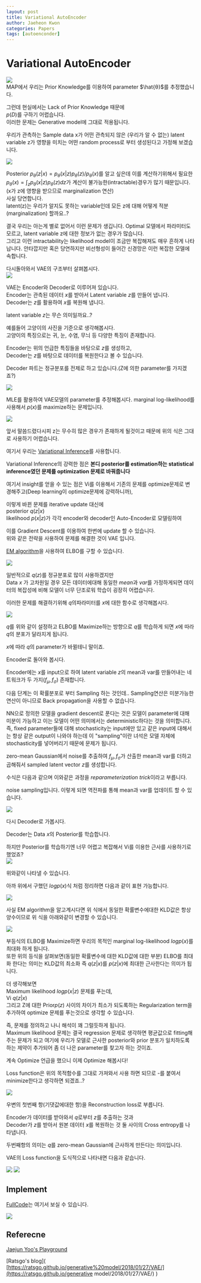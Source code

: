 ```yaml
---
layout: post
title: Variational AutoEncoder
author: Jaeheon Kwon
categories: Papers
tags: [autoenconder]
---
```


# Variational AutoEncoder

<img src = "https://del-luna.github.io/images/VAE/0.png">

<br>
MAP에서 우리는 Prior Knowledge를 이용하여 parameter $\hat{θ}$를 추정했습니다.<br>

그런데 현실에서는 Lack of Prior Knowledge 때문에<br> 
$p(D)$를 구하기 어렵습니다.<br>
이러한 문제는 Generative model에 그대로 적용됩니다.<br>

우리가 관측하는 Sample data x가 어떤 관측되지 않은 (우리가 알 수 없는) latent variable z가 영향을 미치는 어떤 random process로 부터 생성된다고 가정해 보겠습니다.<br>

<img src = "https://del-luna.github.io/images/VAE/1.png">

Posterior $p_θ(z|x)=p_θ(x|z)p_θ(z)/p_θ(x)$를 알고 싶은데 이를 계산하기위해서 필요한 $p_θ(x) = \int_z p_θ(x|z)p_θ(z)dz$가 계산이 불가능한(intractable)경우가 많기 때문입니다.(x가 z에 영향을 받으므로 marginalization 연산)<br>
사실 당연합니다. <br>latent(z)는 우리가 알지도 못하는 variable인데 모든 z에 대해 어떻게 적분(marginalization) 할까요..?<br>

결국 우리는 아는게 별로 없어서 이런 문제가 생깁니다. Optimal 모델에서 파라미터도 모르고, latent variable z에 대한 정보가 없는 경우가 많습니다.<br>
 그리고 이런 intractability는 likelihood model이 조금만 복잡해져도 매우 흔하게 나타납니다. 안타깝지만 혹은 당연하지만 비선형성이 들어간 신경망은 이런 복잡한 모델에 속합니다. <br>

다시돌아와서 VAE의 구조부터 살펴봅시다.<br>
<img src = "https://del-luna.github.io/images/VAE/2.png">

VAE는 Encoder와 Decoder로 이루어져 있습니다.<br>
Encoder는 관측된 데이터 $x$를 받아서 Latent variable $z$를 만들어 냅니다.<br>
Decoder는 $z$를 활용하여 $x$를 복원해 냅니다.<br>

latent variable $z$는 무슨 의미일까요..?<br>

예를들어 고양이의 사진을 기준으로 생각해봅시다.<br>
고양이의 특징으로는 귀, 눈, 수염, 무늬 등 다양한 특징이 존재합니다.<br>

Encoder는 위의 언급한 특징들을 바탕으로 $z$를 생성하고,<br>
Decoder는 $z$를 바탕으로 데이터를 복원한다고 볼 수 있습니다.<br>

Decoder 파트는 정규분포를 전제로 하고 있습니다.(Z에 의한 parameter를 가지겠죠?)<br>

<img src = "https://del-luna.github.io/images/VAE/3.PNG">

MLE를 활용하여 VAE모델의 parameter를 추정해봅시다. marginal log-likelihood를 사용해서 $p(x)$를 maximize하는 문제입니다.<br>

<img src = "https://del-luna.github.io/images/VAE/4.PNG">

앞서 말씀드렸다시피 z는 무수히 많은 경우가 존재하게 될것이고 때문에 위의 식은 그대로 사용하기 어렵습니다.<br>

여기서 우리는 [Variational Inference]( https://jaeheondev.github.io/VI-post/ )를 사용합니다.<br>

Variational Inference의 강력한 점은  **본디 posterior를 estimation하는 statistical inference였던 문제를 optimization 문제로 바꿔줍니다**<br>

여기서 insight를 얻을 수 있는 점은 Vi를 이용해서 기존의 문제를 optimize문제로 변경해주고(Deep learning이 optimize문제에 강력하니까),<br>

이렇게 바뀐 문제를 iterative update 대신에<br>
posterior $q(z|x)$<br>
likelihood $p(x|z)$가 각각 encoder와 decoder인 Auto-Encoder로 모델링하여<br>

이를 Gradient Descent를 이용하여 한번에 update 할 수 있습니다.<br> 
위와 같은 전략을 사용하여 문제를 해결한 것이 VAE 입니다.<br>

[EM algorithm]( https://jaeheondev.github.io/EM-algorithm-post/ )을 사용하여 ELBO를 구할 수 있습니다.<br>

<img src = "https://del-luna.github.io/images/VAE/5.PNG">

일반적으로 $q(z)$를 정규분포로 많이 사용하겠지만<br>Data $x$ 가 고차원일 경우 모든 데이터에대해 동일한 $mean$과 $var$를 가정하게되면 데이터의 복잡성에 비해 모델이 너무 단조로워 학습이 굉장히 어렵습니다.<br>

이러한 문제를 해결하기위해 $q$의파라미터를 $x$에 대한 함수로 생각해봅시다.<br>

<img src = "https://del-luna.github.io/images/VAE/6.PNG">

$q$를 위와 같이 설정하고 ELBO를 Maximize하는 방향으로 $q$를 학습하게 되면 $x$에 따라 $q$의 분포가 달라지게 됩니다.<br>

$x$에 따라 $q$의 parameter가 바뀔테니 말이죠.<br>

Encoder로 돌아와 봅시다.<br>

Encoder에는 $x$를 input으로 하여 latent variable $z$의 mean과 var를 만들어내는 네트워크가 두 가지($f_μ,f_σ$) 존재합니다.<br>

다음 단계는 이 확률분포로 부터 Sampling 하는 것인데.. Sampling연산은 미분가능한 연산이 아니므로 Back propagation을 사용할 수 없습니다.<br>

 NN으로 정의한 모델을 gradient descent로 푼다는 것은 모델이 parameter에 대해 미분이 가능하고 이는 모델이 어떤 의미에서는 deterministic하다는 것을 의미합니다.<br> 즉, fixed parameter들에 대해 stochasticity는 input에만 있고 같은 input에 대해서는 항상 같은 output이 나와야 하는데 이 "sampling"이란 녀석은 모델 자체에 stochasticity를 넣어버리기 때문에 문제가 됩니다.<br>

zero-mean Gaussian에서 noise를 추출하여 $f_μ,f_σ$가 산출한 mean과 var를 더하고 곱해줘서 sampled latent vector $z$를 생성합니다.<br>

수식은 다음과 같으며 이와같은 과정을 *reparameterization trick*이라고 부릅니다.<br>

noise sampling입니다. 이렇게 되면 역전파를 통해 mean과 var를 업데이트 할 수 있습니다.<br>

<img src = "https://del-luna.github.io/images/VAE/7.PNG">

다시 Decoder로 가봅시다.<br>

Decoder는 Data $x$의 Posterior를 학습합니다.<br>

하지만 Posterior를 학습하기엔 너무 어렵고 복잡해서 Vi를 이용한 근사를 사용하기로 했었죠?<br>
<img src = "https://del-luna.github.io/images/VAE/8.PNG">

위와같이 나타낼 수 있습니다.<br>

아까 위에서 구했던 $logp(x)$식 처럼 정리하면 다음과 같이 표현 가능합니다.<br>

<img src = "https://del-luna.github.io/images/VAE/9.PNG">

사실 EM algorithm을 알고계시다면 위 식에서 동일한 확률변수에대한 KLD값은 항상 양수이므로 위 식을 아래와같이 변경할 수 있습니다.<br>

<img src = "https://del-luna.github.io/images/VAE/10.PNG">

부등식의 ELBO를 Maximize하면 우리의 목적인 marginal log-likelihood $logp(x)$를 최대화 하게 됩니다.<br>
또한 위의 등식을 살펴보면(동일한 확률변수에 대한 KLD값에 대한 부분) ELBO를 최대화 한다는 의미는 KLD값의 최소화 즉  $q(z|x)$를 $p(z|x)$에 최대한 근사한다는 의미가 됩니다.<br>

더 생각해보면<br> 
Maximum likelihood $logp(x|z)$ 문제를 푸는데,<br>
Vi $q(z|x)$<br>
그리고 Z에 대한 Prior$p(z)$ 사이의 차이가 최소가 되도록하는 Regularization term을 추가하여 optimize 문제를 푸는것으로 생각할 수 있습니다.<br>

 즉, 문제를 정의하고 나니 해석이 꽤 그럴듯하게 됩니다.<br> 
 Maximum likelihood 문제는 결국 regression 문제로 생각하면 평균값으로 fitting해주는 문제가 되고 여기에 우리가 모델로 근사한 posterior와 prior 분포가 일치하도록 하는 제약이 추가되어 좀 더 나은 parameter를 찾고자 하는 것이죠.<br>

 

계속 Optimize 언급을 했으니 이제 Optimize 해봅시다!<br>

Loss function은 위의 목적함수를 그대로 가져와서 사용 하면 되므로 -를 붙여서 minimize한다고 생각하면 되겠죠..?<br>

<img src = "https://del-luna.github.io/images/VAE/11.PNG">

우변의 첫번째 항(기댓값에대한 항)을 Reconstruction loss로 부릅니다.<br>

Encoder가 데이터를 받아와서 $q$로부터 $z$를 추출하는 것과<br>Decoder가 $z$를 받아서 원본 데이터 $x$를 복원하는 것 둘 사이의 Cross entropy를 나타냅니다.<br>

두번째항의 의미는 $q$를 zero-mean Gaussian에 근사하게 만든다는 의미입니다.<br>

VAE의 Loss function을 도식적으로 나타내면 다음과 같습니다.<br>

<img src = "https://del-luna.github.io/images/VAE/12.PNG">

 

<img src = "https://del-luna.github.io/images/VAE/13.PNG">

## Implement

[FullCode](https://github.com/jaeheondev/Implement_VAE)는 여기서 보실 수 있습니다.


<img src = "https://del-luna.github.io/images/VAE/vae_mnist.gif">

## Referecne

[Jaejun Yoo's Playground](http://jaejunyoo.blogspot.com/)<br>

[Ratsgo's blog]( [https://ratsgo.github.io/generative%20model/2018/01/27/VAE/](https://ratsgo.github.io/generative model/2018/01/27/VAE/) )

